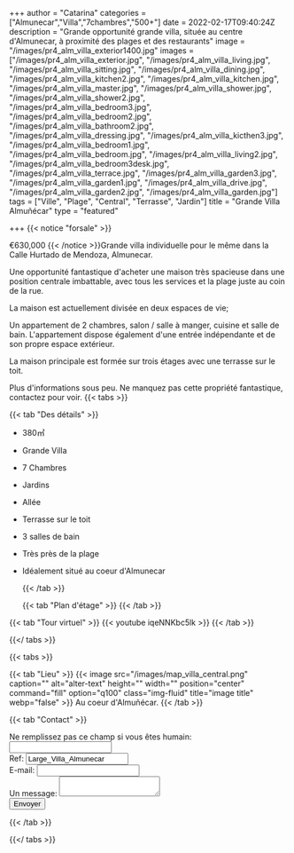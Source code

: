+++
author = "Catarina"
categories = ["Almunecar","Villa","7chambres","500+"]
date = 2022-02-17T09:40:24Z
description = "Grande opportunité grande villa, située au centre d'Almunecar, à proximité des plages et des restaurants"
image = "/images/pr4_alm_villa_exterior1400.jpg"
images = ["/images/pr4_alm_villa_exterior.jpg", "/images/pr4_alm_villa_living.jpg", "/images/pr4_alm_villa_sitting.jpg", "/images/pr4_alm_villa_dining.jpg", "/images/pr4_alm_villa_kitchen2.jpg", "/images/pr4_alm_villa_kitchen.jpg", "/images/pr4_alm_villa_master.jpg", "/images/pr4_alm_villa_shower.jpg", "/images/pr4_alm_villa_shower2.jpg", "/images/pr4_alm_villa_bedroom3.jpg", "/images/pr4_alm_villa_bedroom2.jpg", "/images/pr4_alm_villa_bathroom2.jpg", "/images/pr4_alm_villa_dressing.jpg", "/images/pr4_alm_villa_kicthen3.jpg", "/images/pr4_alm_villa_bedroom1.jpg", "/images/pr4_alm_villa_bedroom.jpg", "/images/pr4_alm_villa_living2.jpg", "/images/pr4_alm_villa_bedroom3desk.jpg", "/images/pr4_alm_villa_terrace.jpg", "/images/pr4_alm_villa_garden3.jpg", "/images/pr4_alm_villa_garden1.jpg", "/images/pr4_alm_villa_drive.jpg", "/images/pr4_alm_villa_garden2.jpg", "/images/pr4_alm_villa_garden.jpg"]
tags = ["Ville", "Plage", "Central", "Terrasse", "Jardin"]
title = "Grande Villa Almuñécar"
type = "featured"

+++
{{< notice "forsale" >}}

€630,000 {{< /notice >}}Grande villa individuelle pour le même dans la Calle Hurtado de Mendoza, Almunecar.

Une opportunité fantastique d'acheter une maison très spacieuse dans une position centrale imbattable, avec tous les services et la plage juste au coin de la rue.

La maison est actuellement divisée en deux espaces de vie;

Un appartement de 2 chambres, salon / salle à manger, cuisine et salle de bain. L'appartement dispose également d'une entrée indépendante et de son propre espace extérieur.

La maison principale est formée sur trois étages avec une terrasse sur le toit.

Plus d'informations sous peu. Ne manquez pas cette propriété fantastique, contactez pour voir.
{{< tabs >}}

{{< tab "Des détails" >}}

* 380&#x33A1;
* Grande Villa
* 7 Chambres
* Jardins
* Allée
* Terrasse sur le toit
* 3 salles de bain
* Très près de la plage
* Idéalement situé au coeur d'Almunecar

  {{< /tab >}}

  {{< tab "Plan d'étage" >}}  {{< /tab >}}

{{< tab "Tour virtuel" >}} {{< youtube iqeNNKbc5lk >}} {{< /tab >}}

{{</ tabs >}}

{{< tabs >}}

{{< tab "Lieu" >}} {{< image src="/images/map_villa_central.png" caption="" alt="alter-text" height="" width="" position="center" command="fill" option="q100" class="img-fluid" title="image title" webp="false" >}} Au coeur d'Almuñécar. {{< /tab >}}

{{< tab "Contact" >}} <form name="propertyContact" method="POST" netlify-honeypot="bot-field" data-netlify="true">
<div class="form-group">
<label>Ne remplissez pas ce champ si vous êtes humain: <input name="bot-field" /></label>
</div>
<div class="form-group">
<label>Ref: <input name="property-ref" class="form-control" value="Large_Villa_Almunecar" readonly/></label>
</div>
<div class="form-group">
<label>E-mail: <input type="text" class="form-control" name="email" /></label>
</div>
<div class="form-group">
<label>Un message: </label> <textarea name="message" class="form-control"></textarea>
</div>
<button type="submit" class="btn btn-primary">Envoyer</button>
</form> {{< /tab >}}

{{</ tabs >}}
